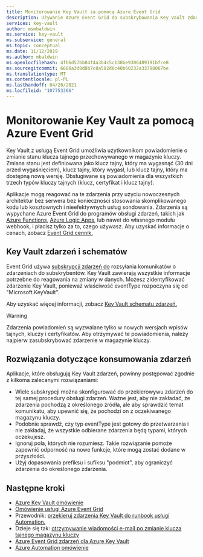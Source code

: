 ```yaml
---
title: Monitorowanie Key Vault za pomocą Azure Event Grid
description: Używanie Azure Event Grid do subskrybowania Key Vault zdarzeń
services: key-vault
author: msmbaldwin
ms.service: key-vault
ms.subservice: general
ms.topic: conceptual
ms.date: 11/12/2019
ms.author: mbaldwin
ms.openlocfilehash: 4fb6d57bb84f4a3b4c5c138be9306489191bfce8
ms.sourcegitcommit: 6686a3d8d8b7c8a582d6c40b60232a33798067be
ms.translationtype: MT
ms.contentlocale: pl-PL
ms.lasthandoff: 04/20/2021
ms.locfileid: "107753366"
---
```

# <a name="monitoring-key-vault-with-azure-event-grid"></a>Monitorowanie Key Vault za pomocą Azure Event Grid

Key Vault z usługą Event Grid umożliwia użytkownikom powiadomienie o zmianie stanu klucza tajnego przechowywanego w magazynie kluczy. Zmiana stanu jest definiowana jako klucz tajny, który ma wygasnąć (30 dni przed wygaśnięciem), klucz tajny, który wygasł, lub klucz tajny, który ma dostępną nową wersję. Obsługiwane są powiadomienia dla wszystkich trzech typów kluczy tajnych (klucz, certyfikat i klucz tajny).

Aplikacje mogą reagować na te zdarzenia przy użyciu nowoczesnych architektur bez serwera bez konieczności stosowania skomplikowanego kodu lub kosztownych i nieefektywnych usług sondowania. Zdarzenia są wypychane Azure Event Grid do programów obsługi zdarzeń, takich jak [Azure Functions,](https://azure.microsoft.com/services/functions/) [Azure Logic Apps](https://azure.microsoft.com/services/logic-apps/), lub nawet do własnego modułu webhook, i płacisz tylko za to, czego używasz. [](https://azure.microsoft.com/services/event-grid/) Aby uzyskać informacje o cenach, zobacz [Event Grid cennik.](https://azure.microsoft.com/pricing/details/event-grid/)

## <a name="key-vault-events-and-schemas"></a>Key Vault zdarzeń i schematów

Event Grid używa [subskrypcji zdarzeń do](../../event-grid/concepts.md#event-subscriptions) rozsyłania komunikatów o zdarzeniach do subskrybentów. Key Vault zawierają wszystkie informacje potrzebne do reagowania na zmiany w danych. Możesz zidentyfikować zdarzenie Key Vault, ponieważ właściwość eventType rozpoczyna się od "Microsoft.KeyVault".

Aby uzyskać więcej informacji, zobacz [Key Vault schematu zdarzeń.](../../event-grid/event-schema-key-vault.md)

> [!WARNING]
> Zdarzenia powiadomień są wyzwalane tylko w nowych wersjach wpisów tajnych, kluczy i certyfikatów. Aby otrzymywać te powiadomienia, należy najpierw zasubskrybować zdarzenie w magazynie kluczy.

## <a name="practices-for-consuming-events"></a>Rozwiązania dotyczące konsumowania zdarzeń

Aplikacje, które obsługują Key Vault zdarzeń, powinny postępować zgodnie z kilkoma zalecanymi rozwiązaniami:

* Wiele subskrypcji można skonfigurować do przekierowywu zdarzeń do tej samej procedury obsługi zdarzeń. Ważne jest, aby nie zakładać, że zdarzenia pochodzą z określonego źródła, ale aby sprawdzić temat komunikatu, aby upewnić się, że pochodzi on z oczekiwanego magazynu kluczy.
* Podobnie sprawdź, czy typ eventType jest gotowy do przetwarzania i nie zakładaj, że wszystkie odbierane zdarzenia będą typami, których oczekujesz.
* Ignoruj pola, których nie rozumiesz.  Takie rozwiązanie pomoże zapewnić odporność na nowe funkcje, które mogą zostać dodane w przyszłości.
* Użyj dopasowania prefiksu i sufiksu "podmiot", aby ograniczyć zdarzenia do określonego zdarzenia.

## <a name="next-steps"></a>Następne kroki

- [Azure Key Vault omówienie](overview.md)
- [Omówienie usługi Azure Event Grid](../../event-grid/overview.md)
- Przewodnik: [przekieruj zdarzenia Key Vault do runbook usługi Automation.](event-grid-tutorial.md)
- Dzieje się tak: [otrzymywanie wiadomości e-mail po zmianie klucza tajnego magazynu kluczy](event-grid-logicapps.md)
- [Azure Event Grid zdarzeń dla Azure Key Vault](../../event-grid/event-schema-key-vault.md)
- [Azure Automation omówienie](../../automation/index.yml)
